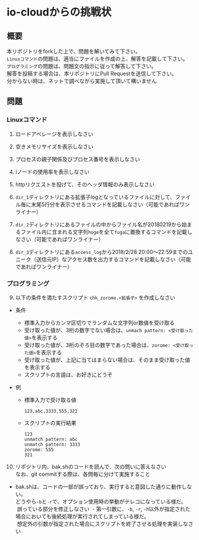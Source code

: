 io-cloudからの挑戦状
====

## 概要
本リポジトリをforkした上で、問題を解いてみて下さい。  
`Linuxコマンド`の問題は、適当にファイルを作成の上、解答を記載して下さい。  
`プログラミング`の問題は、問題文の指示に従って解答して下さい。  
解答を投稿する場合は、本リポジトリにPull Requestを送信して下さい。  
分からない時は、ネットで調べながら実施して頂いて構いません

## 問題

### Linuxコマンド

1. ロードアベレージを表示しなさい

2. 空きメモリサイズを表示しなさい

3. プロセスの親子関係及びプロセス番号を表示しなさい

4. iノードの使用率を表示しなさい

5. httpリクエストを投げて、そのヘッダ情報のみ表示しなさい

6. `dir_1`ディレクトリにある拡張子logとなっているファイルに対して、ファイル毎に末尾5行分を表示させるコマンドを記載しなさい（可能であればワンライナー）

7. `dir_2`ディレクトリにあるファイルの中からファイル名が20180219から始まるファイル内に含まれる文字列`hoge`を全て`fuga`に置換するコマンドを記載しなさい（可能であればワンライナー）

8. `dir_3`ディレクトリにある`access_log`から2018/2/28 20:00～22:59までのユニーク（送信元IP）なアクセス数を出力するコマンドを記載しなさい（可能であればワンライナー）

### プログラミング

9. 以下の条件を満たすスクリプト `chk_zorome.<拡張子>` を作成しなさい
  - 条件
    - 標準入力からカンマ区切りでランダムな文字列or数値を受け取る
    - 受け取った値が、3桁の数字でない場合は、`unmach pattern: <受け取った値>`を表示する
    - 受け取った値が、3桁のぞろ目の数字であった場合は、`zorome: <受け取った値>`を表示する
    - 受け取った値が、上記に当てはまらない場合は、そのまま受け取った値を表示する
    - スクリプトの言語は、お好きにどうぞ

  - 例
    - 標準入力で受け取る値
  
      ```
      123,abc,3333,555,321
      ```

    - スクリプトの実行結果

      ```
      123
      unmatch pattern: abc
      unmatch pattern: 3333
      zorome: 555
      321
      ```

10. リポジトリ内、bak.shのコードを読んで、次の問いに答えなさい  
なお、git commitする際は、各問毎に分けて実施すること
  - bak.shは、コードの一部が誤っており、実行すると意図した通りに動作しない。  
  どうやら`-b`と`-r`で、オプション使用時の挙動がテレコになっている様だ。  
  誤っている部分を修正しなさい
  - 第一引数に、`-b`, `-r`, `-h`以外が指定された場合においても後続処理が実行されてしまっている様だ。  
  想定外の引数が指定された場合にスクリプトを終了させる処理を実装しなさい
